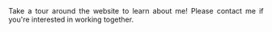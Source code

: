 <div style="text-align: justify;"> Take a tour around the website to learn about me! Please contact me if you're interested in working together.</div>